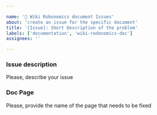 ```yaml
---

name: '🤖 Wiki Robonomics document Issues'
about: 'create an issue for the specific document'
title: '[Issue]: Short Description of the problem'
labels: ['documentation', 'wiki-rodonomics-doc']
assignees: ''

---
```


### Issue description

Please, describe your issue

### Doc Page

Please, provide the name of the page that needs to be fixed
